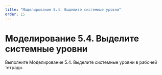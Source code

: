 ```yaml
---
title: "Моделирование 5.4. Выделите системные уровни"
order: 15
---
```


# Моделирование 5.4. Выделите системные уровни

Выполните Моделирование 5.4. Выделите системные уровни в рабочей тетради.